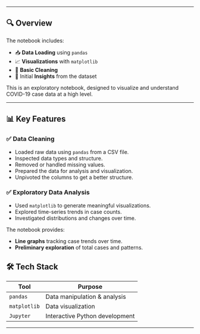 
---

## 🔍 Overview

The notebook includes:

- 📥 **Data Loading** using `pandas`
- 📈 **Visualizations** with `matplotlib`
- 🧹 **Basic Cleaning** 
- 🧠 Initial **Insights** from the dataset

This is an exploratory notebook, designed to visualize and understand COVID-19 case data at a high level.

---
## 📊 Key Features

### ✅ Data Cleaning
- Loaded raw data using `pandas` from a CSV file.
- Inspected data types and structure.
- Removed or handled missing values.
- Prepared the data for analysis and visualization.
- Unpivoted the columns to get a better structure.
  

### ✅ Exploratory Data Analysis
- Used `matplotlib` to generate meaningful visualizations.
- Explored time-series trends in case counts.
- Investigated distributions and changes over time.

The notebook provides:

- **Line graphs** tracking case trends over time.
- **Preliminary exploration** of total cases and patterns.


## 🛠 Tech Stack

| Tool        | Purpose                         |
|-------------|----------------------------------|
| `pandas`    | Data manipulation & analysis     |
| `matplotlib`| Data visualization               |
| `Jupyter`   | Interactive Python development   |

---





